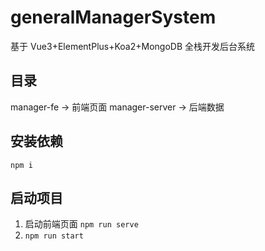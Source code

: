 # generalManagerSystem
基于 Vue3+ElementPlus+Koa2+MongoDB 全栈开发后台系统

## 目录
manager-fe -> 前端页面
manager-server -> 后端数据

## 安装依赖

`npm i`

## 启动项目
1. 启动前端页面
    `npm run serve`
2. 
    `npm run start`